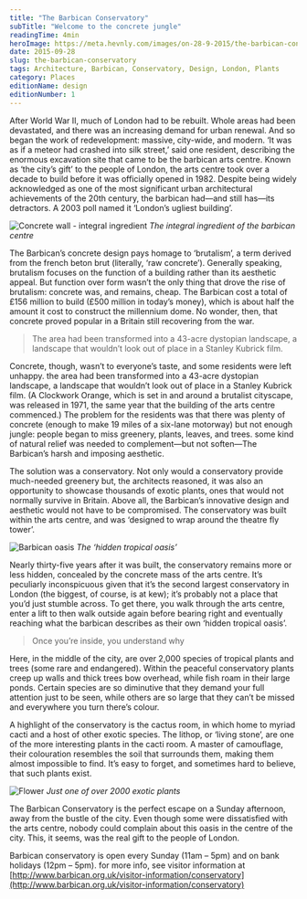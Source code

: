 ```yaml
---
title: "The Barbican Conservatory"
subTitle: "Welcome to the concrete jungle"
readingTime: 4min
heroImage: https://meta.hevnly.com/images/on-28-9-2015/the-barbican-conservatory-barbican-hero.jpg
date: 2015-09-28
slug: the-barbican-conservatory
tags: Architecture, Barbican, Conservatory, Design, London, Plants
category: Places
editionName: design
editionNumber: 1
---
```


After World War II, much of London had to be rebuilt. Whole areas had been devastated, and there was an increasing demand for urban renewal. And so began the work of redevelopment: massive, city-wide, and modern. ‘It was as if a meteor had crashed into silk street,’ said one resident, describing the enormous excavation site that came to be the barbican arts centre. Known as ‘the city’s gift’ to the people of London, the arts centre took over a decade to build before it was officially opened in 1982. Despite being widely acknowledged as one of the most significant urban architectural achievements of the 20th century, the barbican had—and still has—its detractors. A 2003 poll named it ‘London’s ugliest building’.

![Concrete wall - integral ingredient](https://meta.hevnly.com/images/on-28-9-2015/the-barbican-conservatory-0l8a04321.jpg)
*The integral ingredient of the barbican centre*

The Barbican’s concrete design pays homage to ‘brutalism’, a term derived from the french beton brut (literally, ‘raw concrete’). Generally speaking, brutalism focuses on the function of a building rather than its aesthetic appeal. But function over form wasn’t the only thing that drove the rise of brutalism: concrete was, and remains, cheap. The Barbican cost a total of £156 million to build (£500 million in today’s money), which is about half the amount it cost to construct the millennium dome. No wonder, then, that concrete proved popular in a Britain still recovering from the war.

>The area had been transformed into a 43-acre dystopian landscape, a landscape that wouldn’t look out of place in a Stanley Kubrick film.

Concrete, though, wasn’t to everyone’s taste, and some residents were left unhappy. the area had been transformed into a 43-acre dystopian landscape, a landscape that wouldn’t look out of place in a Stanley Kubrick film. (A Clockwork Orange, which is set in and around a brutalist cityscape, was released in 1971, the same year that the building of the arts centre commenced.) The problem for the residents was that there was plenty of concrete (enough to make 19 miles of a six-lane motorway) but not enough jungle: people began to miss greenery, plants, leaves, and trees. some kind of natural relief was needed to complement—but not soften—The Barbican’s harsh and imposing aesthetic.

The solution was a conservatory. Not only would a conservatory provide much-needed greenery but, the architects reasoned, it was also an opportunity to showcase thousands of exotic plants, ones that would not normally survive in Britain. Above all, the Barbican’s innovative design and aesthetic would not have to be compromised. The conservatory was built within the arts centre, and was ‘designed to wrap around the theatre fly tower’.

![Barbican oasis](https://meta.hevnly.com/images/on-28-9-2015/the-barbican-conservatory-fotorcreated51.jpg)
*The ‘hidden tropical oasis’*

Nearly thirty-five years after it was built, the conservatory remains more or less hidden, concealed by the concrete mass of the arts centre. It’s peculiarly inconspicuous given that it’s the second largest conservatory in London (the biggest, of course, is at kew); it’s probably not a place that you’d just stumble across. To get there, you walk through the arts centre, enter a lift to then walk outside again before bearing right and eventually reaching what the barbican describes as their own ‘hidden tropical oasis’.

>Once you’re inside, you understand why

Here, in the middle of the city, are over 2,000 species of tropical plants and trees (some rare and endangered). Within the peaceful conservatory plants creep up walls and thick trees bow overhead, while fish roam in their large ponds. Certain species are so diminutive that they demand your full attention just to be seen, while others are so large that they can’t be missed and everywhere you turn there’s colour.

A highlight of the conservatory is the cactus room, in which home to myriad cacti and a host of other exotic species. The lithop, or ‘living stone’, are one of the more interesting plants in the cacti room. A master of camouflage, their colouration resembles the soil that surrounds them, making them almost impossible to find. It’s easy to forget, and sometimes hard to believe, that such plants exist.

![Flower](https://meta.hevnly.com/images/on-28-9-2015/the-barbican-conservatory-0l8a05082.jpg)
*Just one of over 2000 exotic plants*

The Barbican Conservatory is the perfect escape on a Sunday afternoon, away from the bustle of the city. Even though some were dissatisfied with the arts centre, nobody could complain about this oasis in the centre of the city. This, it seems, was the real gift to the people of London.

Barbican conservatory is open every Sunday (11am – 5pm) and on bank holidays (12pm – 5pm). for more info, see visitor information at [http://www.barbican.org.uk/visitor-information/conservatory](http://www.barbican.org.uk/visitor-information/conservatory)

